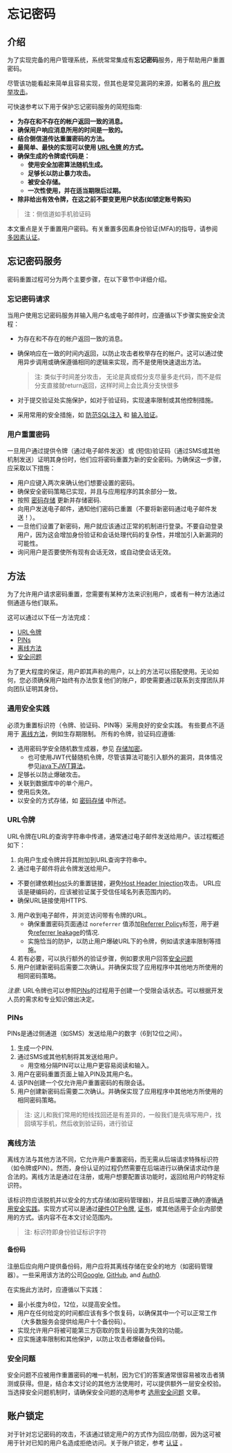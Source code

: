 # 忘记密码

## 介绍

为了实现完备的用户管理系统，系统常常集成有**忘记密码**服务，用于帮助用户重置密码。

尽管该功能看起来简单且容易实现，但其也是常见漏洞的来源，如著名的 [用户枚举攻击](https://owasp.org/www-project-web-security-testing-guide/stable/4-Web_Application_Security_Testing/03-Identity_Management_Testing/04-Testing_for_Account_Enumeration_and_Guessable_User_Account.html)。

可快速参考以下用于保护忘记密码服务的简短指南:

- **为存在和不存在的帐户返回一致的消息。**
- **确保用户响应消息所用的时间是一致的。**
- **结合侧信道传达重置密码的方法。**
- **最简单、最快的实现可以使用 [URL令牌 ](#URL令牌)的方式。**
- **确保生成的令牌或代码是：**
    - **使用安全加密算法随机生成。**
    - **足够长以防止暴力攻击。**
    - **被安全存储。**
    - **一次性使用，并在适当期限后过期。**
- **除非给出有效令牌，在这之前不要变更用户状态(如锁定账号购买)**

> 注：侧信道如手机验证码

本文重点是关于重置用户密码。有关重置多因素身份验证(MFA)的指导，请参阅 [多因素认证](Multifactor_Authentication_Cheat_Sheet.md#resetting-mfa)。

## 忘记密码服务

 密码重置过程可分为两个主要步骤，在以下章节中详细介绍。 

### 忘记密码请求

当用户使用忘记密码服务并输入用户名或电子邮件时，应遵循以下步骤实施安全流程：

-  为存在和不存在的帐户返回一致的消息。 

- 确保响应在一致的时间内返回，以防止攻击者枚举存在的帐户。这可以通过使用异步调用或确保遵循相同的逻辑来实现，而不是使用快速退出方法。

  > 注: 类似于时间差分攻击， 无论是真或假分支尽量多走代码，而不是假分支直接就return返回，这样时间上会比真分支快很多

- 对于提交验证处实施保护，如对于验证码，实现速率限制或其他控制措施。

- 采用常用的安全措施，如 [防范SQL注入](SQL_Injection_Prevention_Cheat_Sheet.md) 和 [输入验证](Input_Validation_Cheat_Sheet.md)。

### 用户重置密码

一旦用户通过提供令牌（通过电子邮件发送）或 (短信)验证码（通过SMS或其他机制发送）证明其身份时，他们应将密码重置为新的安全密码。为确保这一步骤，应采取以下措施： 

- 用户应键入两次来确认他们想要设置的密码。
- 确保安全密码策略已实现，并且与应用程序的其余部分一致。
- 按照 [密码存储](Password_Storage_Cheat_Sheet.md) 更新并存储密码.
- 向用户发送电子邮件，通知他们密码已重置（不要将新密码通过电子邮件发送！）。
- 一旦他们设置了新密码，用户就应该通过正常的机制进行登录。不要自动登录用户，因为这会增加身份验证和会话处理代码的复杂性，并增加引入新漏洞的可能性。
- 询问用户是否要使所有现有会话无效，或自动使会话无效。

## 方法

为了允许用户请求密码重置，您需要有某种方法来识别用户，或者有一种方法通过侧通道与他们联系。

这可以通过以下任一方法完成：

- [URL令牌 ](#URL令牌)
- [PINs](#pins)
- [离线方法](#离线方法)
- [安全问题](#安全问题)

为了更大程度的保证，用户即其声称的用户，以上的方法可以搭配使用。无论如何，您必须确保用户始终有办法恢复他们的账户，即使需要通过联系到支撑团队并向团队证明其身份。

### 通用安全实践

必须为重置标识符（令牌、验证码、PIN等）采用良好的安全实践。 有些要点不适用于 [离线方法](#离线方法)，例如生存期限制。 所有的令牌，验证码应遵循:

- 选用密码学安全随机数生成器，参见 [存储加密](./cheatsheets/Cryptographic_Storage_Cheat_Sheet.md)。
    - 也可使用JWT代替随机令牌，尽管该算法可能引入额外的漏洞，具体情况参见[java下JWT算法](./cheatsheets/JSON_Web_Token_for_Java_Cheat_Sheet.md)。
- 足够长以防止爆破攻击。
- 关联到数据库中的单个用户。
- 使用后失效。
-  以安全的方式存储，如 [密码存储](Password_Storage_Cheat_Sheet.md) 中所述。 

### URL令牌

URL令牌在URL的查询字符串中传递，通常通过电子邮件发送给用户。该过程概述如下： 

1. 向用户生成令牌并将其附加到URL查询字符串中。
2.  通过电子邮件将此令牌发送给用户。 
   - 不要创建依赖[Host](https://developer.mozilla.org/en-US/docs/Web/HTTP/Headers/Host)头的重置链接，避免[Host Header Injection](https://owasp.org/www-project-web-security-testing-guide/stable/4-Web_Application_Security_Testing/07-Input_Validation_Testing/17-Testing_for_Host_Header_Injection)攻击。 URL应该是硬编码的，应该被验证属于受信任域名列表范围内的。 
   - 确保URL链接使用HTTPS.
3. 用户收到电子邮件，并浏览访问带有令牌的URL。
   - 确保重置密码页面通过 `noreferrer` 值添加[Referrer Policy](https://developer.mozilla.org/en-US/docs/Web/HTTP/Headers/Referrer-Policy)标签，用于避免[referrer leakage](https://portswigger.net/kb/issues/00500400_cross-domain-referer-leakage)的情况.
   - 实施恰当的防护，以防止用户爆破URL下的令牌，例如请求速率限制等措施。
4. 若有必要，可以执行额外的验证步骤，例如要求用户回答[安全问题](#安全问题)
5. 用户创建新密码后需要二次确认。并确保实现了应用程序中其他地方所使用的相同密码策略。 

*注意:* URL令牌也可以参照[PINs](#pins)的过程用于创建一个受限会话状态。可以根据开发人员的需求和专业知识做出决定。

### PINs

PINs是通过侧通道（如SMS）发送给用户的数字（6到12位之间）。 

1. 生成一个PIN.
2. 通过SMS或其他机制将其发送给用户。
   -  用空格分隔PIN可以让用户更容易阅读和输入。 
3. 用户在密码重置页面上输入PIN及其用户名。
4. 该PIN创建一个仅允许用户重置密码的有限会话。
5. 用户创建新密码后需要二次确认。并确保实现了应用程序中其他地方所使用的相同密码策略。

> 注: 这儿和我们常用的短线找回还是有差异的，一般我们是先填写用户，找回填写手机，然后收到验证码，进行验证

### 离线方法

离线方法与其他方法不同，它允许用户重置密码，而无需从后端请求特殊标识符（如令牌或PIN）。然而，身份认证的过程仍然需要在后端进行以确保请求动作是合法的。离线方法是通过在注册，或用户想要配置该功能时，返回给用户的特定标识符。

该标识符应该脱机并以安全的方式存储(如密码管理器)，并且后端要正确的遵循[通用安全实践](#通用安全实践)。实现方式可以是通过[硬件OTP令牌](Multifactor_Authentication_Cheat_Sheet.md#硬件OTP令牌), [证书](Multifactor_Authentication_Cheat_Sheet.md#证书)，或其他适用于企业内部使用的方式。该内容不在本文讨论范围内。

> 注: 标识符即身份验证标识字符

#### 备份码

 注册后应向用户提供备份码，用户应将其离线存储在安全的地方（如密码管理器）。一些采用该方法的公司[Google](https://support.google.com/accounts/answer/1187538), [GitHub](https://help.github.com/en/github/authenticating-to-github/recovering-your-account-if-you-lose-your-2fa-credentials), and [Auth0](https://auth0.com/docs/mfa/guides/reset-user-mfa#recovery-codes).

在实施此方法时，应遵循以下实践：

- 最小长度为8位，12位，以提高安全性。
- 用户在任何给定的时间都应该有多个恢复码，以确保其中一个可以正常工作（大多数服务会提供给用户十个备份码）。
- 实现允许用户将被可能第三方窃取的恢复码设置为失效的功能。
- 应实施速率限制和其他保护，以防止攻击者爆破备份码。

### 安全问题

 安全问题不应被用作重置密码的唯一机制，因为它们的答案通常很容易被攻击者猜测或获得。但是，结合本文讨论的其他方法使用时，可以提供额外一层安全校验。当选择安全问题机制时，请确保安全问题的选用参考 [选用安全问题](./cheatsheets/Choosing_and_Using_Security_Questions_Cheat_Sheet.md) 文章。

## 账户锁定

对于针对忘记密码的攻击，不该通过锁定用户的方式作为回应/防御，因为这可被用于针对已知的用户名造成拒绝访问。关于账户锁定，参考 [认证](Authentication_Cheat_Sheet.md) 。